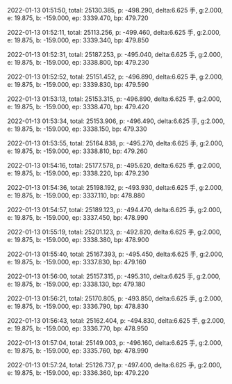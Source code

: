 2022-01-13 01:51:50, total: 25130.385, p: -498.290, delta:6.625 手, g:2.000, e: 19.875, b: -159.000, ep: 3339.470, bp: 479.720

2022-01-13 01:52:11, total: 25113.256, p: -499.460, delta:6.625 手, g:2.000, e: 19.875, b: -159.000, ep: 3339.340, bp: 479.850

2022-01-13 01:52:31, total: 25187.253, p: -495.040, delta:6.625 手, g:2.000, e: 19.875, b: -159.000, ep: 3338.800, bp: 479.230

2022-01-13 01:52:52, total: 25151.452, p: -496.890, delta:6.625 手, g:2.000, e: 19.875, b: -159.000, ep: 3339.830, bp: 479.590

2022-01-13 01:53:13, total: 25153.315, p: -496.890, delta:6.625 手, g:2.000, e: 19.875, b: -159.000, ep: 3338.470, bp: 479.420

2022-01-13 01:53:34, total: 25153.906, p: -496.490, delta:6.625 手, g:2.000, e: 19.875, b: -159.000, ep: 3338.150, bp: 479.330

2022-01-13 01:53:55, total: 25164.838, p: -495.270, delta:6.625 手, g:2.000, e: 19.875, b: -159.000, ep: 3338.810, bp: 479.260

2022-01-13 01:54:16, total: 25177.578, p: -495.620, delta:6.625 手, g:2.000, e: 19.875, b: -159.000, ep: 3338.220, bp: 479.230

2022-01-13 01:54:36, total: 25198.192, p: -493.930, delta:6.625 手, g:2.000, e: 19.875, b: -159.000, ep: 3337.110, bp: 478.880

2022-01-13 01:54:57, total: 25189.123, p: -494.470, delta:6.625 手, g:2.000, e: 19.875, b: -159.000, ep: 3337.450, bp: 478.990

2022-01-13 01:55:19, total: 25201.123, p: -492.820, delta:6.625 手, g:2.000, e: 19.875, b: -159.000, ep: 3338.380, bp: 478.900

2022-01-13 01:55:40, total: 25167.393, p: -495.450, delta:6.625 手, g:2.000, e: 19.875, b: -159.000, ep: 3337.830, bp: 479.160

2022-01-13 01:56:00, total: 25157.315, p: -495.310, delta:6.625 手, g:2.000, e: 19.875, b: -159.000, ep: 3338.130, bp: 479.180

2022-01-13 01:56:21, total: 25170.805, p: -493.850, delta:6.625 手, g:2.000, e: 19.875, b: -159.000, ep: 3336.790, bp: 478.830

2022-01-13 01:56:43, total: 25162.404, p: -494.830, delta:6.625 手, g:2.000, e: 19.875, b: -159.000, ep: 3336.770, bp: 478.950

2022-01-13 01:57:04, total: 25149.003, p: -496.160, delta:6.625 手, g:2.000, e: 19.875, b: -159.000, ep: 3335.760, bp: 478.990

2022-01-13 01:57:24, total: 25126.737, p: -497.400, delta:6.625 手, g:2.000, e: 19.875, b: -159.000, ep: 3336.360, bp: 479.220